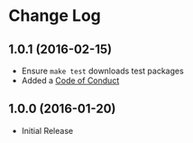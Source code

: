 # Change Log

## 1.0.1 (2016-02-15)

* Ensure `make test` downloads test packages
* Added a [Code of Conduct](CODE_OF_CONDUCT.md)

## 1.0.0 (2016-01-20)

* Initial Release
